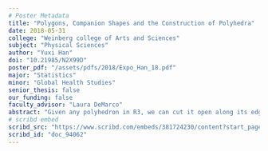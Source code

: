 ```yaml
---
# Poster Metadata
title: "Polygons, Companion Shapes and the Construction of Polyhedra"
date: 2018-05-31
college: "Weinberg college of Arts and Sciences"
subject: "Physical Sciences"
author: "Yuxi Han"
doi: "10.21985/N2X99D"
poster_pdf: "/assets/pdfs/2018/Expo_Han_18.pdf"
major: "Statistics"
minor: "Global Health Studies"
senior_thesis: false
our_funding: false
faculty_advisor: "Laura DeMarco"
abstract: "Given any polyhedron in R3, we can cut it open along its edges, flatten it out, and obtain a polygon in the plane R2.  In this project, we explored the opposite process, an open question that was first posed about 70 years ago: given a polygon in R2, what is the folding procedure to reconstruct the polyhedron in R3?  We focused on a special case, where we are given a polygon with n vertices and we try to find its companion shape (another polygon with n vertices) so that, glued together and folded, we obtain a polyhedron where all n cone angles are equal.  The case where n=4 (i.e., the quadrilaterals) was explored in great detail by studying the shapes of all tetrahedra with equal cone angles and how parallelograms together with their companion shapes are folded into tetrahedra. We then applied this general theory to other R2 developments, in particular the case of a polygon with n vertices, as n goes to infinity, where the curvature distribution approximates harmonic measure on a shape in the plane. We explored an iterative process of constructing the “harmonic caps”.  It was our conjecture that in the R2 plane, the iteration will produce rounder shapes and ultimately limit on a perfect circle."
# scribd embed
scribd_src: "https://www.scribd.com/embeds/381724230/content?start_page=1&view_mode=scroll&access_key=key-LXncqbJnu3oMWR1YSqXv&show_recommendations=true"
scribd_id: "doc_94062"
---
```


